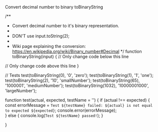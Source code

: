 Convert decimal number to binary toBinaryString

/**
 * Convert decimal number to it's binary representation.
 * 
 * DON'T use input.toString(2);
 * 
 * Wiki page explaining the conversion: 
 https://en.wikipedia.org/wiki/Binary_number#Decimal
 */
function toBinaryString(input) {
  // Only change code below this line
  
  // Only change code above this line
}


// Tests
test(toBinaryString(0), '0', 'zero');
test(toBinaryString(1), '1', 'one');
test(toBinaryString(2), '10', 'smallNumber');
test(toBinaryString(65), '1000001', 'mediumNumber');
test(toBinaryString(1032), '10000001000', 'largeNumber');

function test(actual, expected, testName = '') {
  if (actual !== expected) {
    const errorMessage = `Test ${testName} failed: ${actual} is not equal to expected ${expected}`;
    console.error(errorMessage);  
  } else {
    console.log(`Test ${testName} passed!`);
  }
  
}